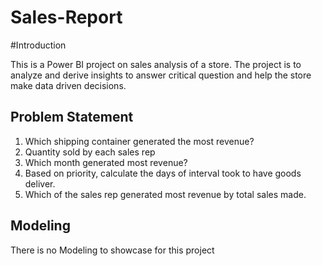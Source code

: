 # Sales-Report

#Introduction

This is a Power BI project on sales analysis of a store. The project is to analyze and derive insights to answer critical question and help the store make data driven decisions. 

## Problem Statement

1. Which shipping container generated the most revenue?
2. Quantity sold by each sales rep
3. Which month generated most revenue?
4. Based on priority, calculate the days of interval took to have goods deliver.
5. Which of the sales rep generated most revenue by total sales made.


## Modeling

There is no Modeling to showcase for this project







